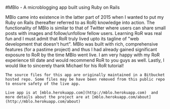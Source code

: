 #MBlo - A microblogging app built using Ruby on Rails

MBlo came into existence in the latter part of 2015 when I wanted to put my Ruby on Rails (hereafter referred to as RoR) knowledge into action. The functionality of MBlo is similar to that of Twitter where users can share small posts with images and follow/unfollow fellow users. Learning RoR was real fun and I must admit that RoR truly lived upto its tagline of "web development that doesn't hurt". MBlo was built with rich, comprehensive features (for a pastime project) and thus I had already gained significant exposure to RoR by the time MBlo went live. I am very happy with my RoR experience till date and would recommend RoR to you guys as well. Lastly, I would like to sincerely thank Michael for his RoR tutorial!

	The source files for this app are originally maintained in a Bitbucket hosted repo. Some files may be have been removed from this public repo to ensure safety of the live app.

	Live app is at [mblo.herokuapp.com](http://mblo.herokuapp.com)  and more details about the project are at [mblo.herokuapp.com/about](http://mblo.herokuapp.com/about)
